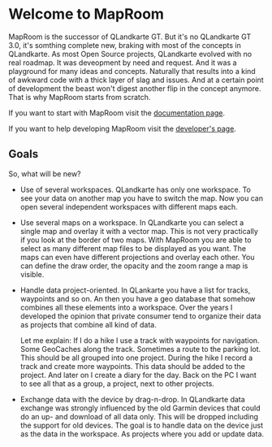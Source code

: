# Welcome to MapRoom

MapRoom is the successor of QLandkarte GT. But it's no QLandkarte GT 3.0, it's somthing complete new, braking with most of the concepts in QLandkarte. As most Open Source projects, QLandkarte evolved with no real roadmap. It was deveopment by need and request. And it was a playground for many ideas and concepts. Naturally that results into a kind of awkward code with a thick layer of slag and issues. And at a certain point of development the beast won't digest another flip in the concept anymore. That is why MapRoom starts from scratch. 

If you want to start with MapRoom visit the [documentation page](DocMain).

If you want to help developing MapRoom visit the [developer's page](Developer).

## Goals

So, what will be new?

* Use of several workspaces. QLandkarte has only one workspace. To see your data on another map you have to switch the map. Now you can open several independent workspaces with different maps each.

* Use several maps on a workspace. In QLandkarte you can select a single map and overlay it with a vector map. This is not very practically if you look at the border of two maps. With MapRoom you are able to select as many different map files to be displayed as you want. The maps can even have different projections and overlay each other. You can define the draw order, the opacity and the zoom range a map is visible.

*  Handle data project-oriented. In QLankarte you have a list for tracks, waypoints and so on. An then you have a geo database that somehow combines all these elements into a workspace. Over the years I developed the opinion that private consumer tend to organize their data as projects that combine all kind of data. 

     Let me explain: If I do a hike I use a track with waypoints for navigation. Some GeoCaches along the track. Sometimes a route to the parking lot. This should be all grouped into one project. During the hike I record a track and create more waypoints. This data should be added to the project. And later on I create a diary for the day. Back on the PC I want to see all that as a group, a project, next to other projects. 

* Exchange data with the device by drag-n-drop. In QLandkarte data exchange was strongly influenced by the old Garmin devices that could do an up- and download of all data only. This will be dropped including the support for old devices. The goal is to handle data on the device just as the data in the workspace. As projects where you add or update data.

